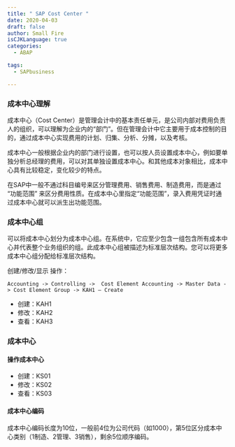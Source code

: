 ```yaml
---
title: " SAP Cost Center "
date: 2020-04-03
draft: false
author: Small Fire
isCJKLanguage: true
categories: 
  - ABAP

tags: 
  - SAPbusiness

---
```




### 成本中心理解

成本中心（Cost Center）是管理会计中的基本责任单元，是公司内部对费用负责人的组织，可以理解为企业内的“部门”。但在管理会计中它主要用于成本控制的目的，通过成本中心实现费用的计划、归集、分析、分摊，以及考核。

成本中心一般根据企业内的部门进行设置，也可以按人员设置成本中心，例如要单独分析总经理的费用，可以对其单独设置成本中心。和其他成本对象相比，成本中心具有比较稳定，变化较少的特点。

在SAP中一般不通过科目编号来区分管理费用、销售费用、制造费用，而是通过 “功能范围” 来区分费用性质。在成本中心里指定“功能范围”，录入费用凭证时通过成本中心就可以派生出功能范围。

### 成本中心组

可以将成本中心划分为成本中心组。在系统中，它应至少包含一组包含所有成本中心并代表整个业务组织的组。此成本中心组被描述为标准层次结构。您可以将更多成本中心组分配给标准层次结构。

创建/修改/显示 操作：

`Accounting -> Controlling ->  Cost Element Accounting -> Master Data -> Cost Element Group -> KAH1 – Create`

- 创建：KAH1
- 修改：KAH2
- 查看：KAH3

### 成本中心

#### 操作成本中心

- 创建：KS01
- 修改：KS02
- 查看：KS03

#### 成本中心编码

成本中心编码长度为10位，一般前4位为公司代码（如1000），第5位区分成本中心类别（1制造、2管理、3销售），剩余5位顺序编码。

